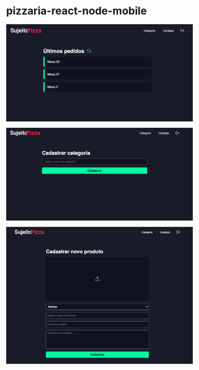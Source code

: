 # pizzaria-react-node-mobile

![Dashboard](cover/dashboard.png)

![Categoria](cover/category.png?raw=true "Title")

![Cadastrar](cover/cadastrar.png?raw=true "Title")

